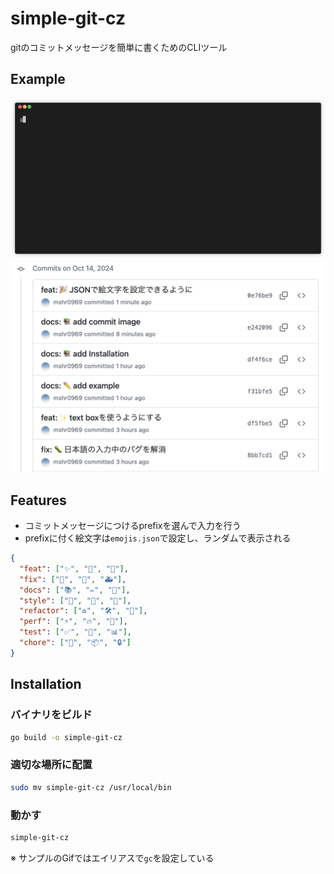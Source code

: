 # simple-git-cz
gitのコミットメッセージを簡単に書くためのCLIツール

## Example
![example](images/render1728894358336.gif)
![example](images/commits.png)

## Features
- コミットメッセージにつけるprefixを選んで入力を行う
- prefixに付く絵文字は`emojis.json`で設定し、ランダムで表示される
```json
{
  "feat": ["✨", "🚀", "🎉"],
  "fix": ["🐛", "🔧", "🚑️"],
  "docs": ["📚", "✏️", "📝"],
  "style": ["🎨", "💄", "🎯"],
  "refactor": ["♻️", "🛠️", "🔄"],
  "perf": ["⚡", "🔥", "💨"],
  "test": ["✅", "🧪", "📊"],
  "chore": ["🧹", "📦", "🔒"]
}
```

## Installation

### バイナリをビルド
```bash
go build -o simple-git-cz
```

### 適切な場所に配置
```bash
sudo mv simple-git-cz /usr/local/bin
```

### 動かす
```bash
simple-git-cz
```
※ サンプルのGifではエイリアスで`gc`を設定している
